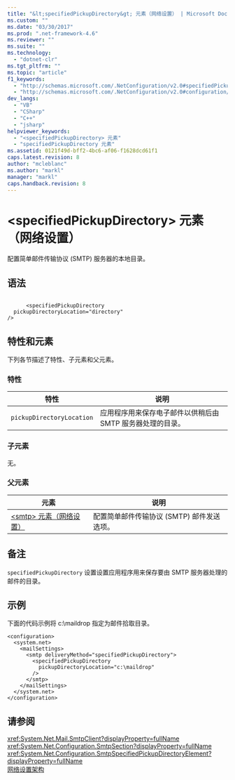 ```yaml
---
title: "&lt;specifiedPickupDirectory&gt; 元素（网络设置） | Microsoft Docs"
ms.custom: ""
ms.date: "03/30/2017"
ms.prod: ".net-framework-4.6"
ms.reviewer: ""
ms.suite: ""
ms.technology: 
  - "dotnet-clr"
ms.tgt_pltfrm: ""
ms.topic: "article"
f1_keywords: 
  - "http://schemas.microsoft.com/.NetConfiguration/v2.0#specifiedPickupDirectory"
  - "http://schemas.microsoft.com/.NetConfiguration/v2.0#configuration/system.net/mailSettings/smtp/specifiedPickupDirectory"
dev_langs: 
  - "VB"
  - "CSharp"
  - "C++"
  - "jsharp"
helpviewer_keywords: 
  - "<specifiedPickupDirectory> 元素"
  - "specifiedPickupDirectory 元素"
ms.assetid: 0121f49d-bff2-4bc6-af06-f1628dcd61f1
caps.latest.revision: 8
author: "mcleblanc"
ms.author: "markl"
manager: "markl"
caps.handback.revision: 8
---
```

# &lt;specifiedPickupDirectory&gt; 元素（网络设置）
配置简单邮件传输协议 \(SMTP\) 服务器的本地目录。  
  
## 语法  
  
```  
  
      <specifiedPickupDirectory  
  pickupDirectoryLocation="directory"   
/>  
```  
  
## 特性和元素  
 下列各节描述了特性、子元素和父元素。  
  
### 特性  
  
|特性|说明|  
|--------|--------|  
|`pickupDirectoryLocation`|应用程序用来保存电子邮件以供稍后由 SMTP 服务器处理的目录。|  
  
### 子元素  
 无。  
  
### 父元素  
  
|元素|说明|  
|--------|--------|  
|[\<smtp\> 元素（网络设置）](../../../../../docs/framework/configure-apps/file-schema/network/smtp-element-network-settings.md)|配置简单邮件传输协议 \(SMTP\) 邮件发送选项。|  
  
## 备注  
 `specifiedPickupDirectory` 设置设置应用程序用来保存要由 SMTP 服务器处理的邮件的目录。  
  
## 示例  
 下面的代码示例将 c:\\maildrop 指定为邮件拾取目录。  
  
```  
<configuration>  
  <system.net>  
    <mailSettings>  
      <smtp deliveryMethod="specifiedPickupDirectory">  
        <specifiedPickupDirectory  
          pickupDirectoryLocation="c:\maildrop"  
        />  
      </smtp>  
    </mailSettings>  
  </system.net>  
</configuration>  
```  
  
## 请参阅  
 <xref:System.Net.Mail.SmtpClient?displayProperty=fullName>   
 <xref:System.Net.Configuration.SmtpSection?displayProperty=fullName>   
 <xref:System.Net.Configuration.SmtpSpecifiedPickupDirectoryElement?displayProperty=fullName>   
 [网络设置架构](../../../../../docs/framework/configure-apps/file-schema/network/index.md)